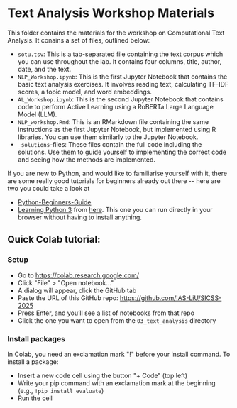 # Text Analysis Workshop Materials

This folder contains the materials for the workshop on Computational Text
Analysis. It conains a set of files, outlined below:

* `sotu.tsv`: This is a tab-separated file containing the text corpus which you
  can use throughout the lab. It contains four columns, title, author, date, and
  the text.
* `NLP_Workshop.ipynb`: This is the first Jupyter Notebook that contains the
  basic text analysis exercises. It involves reading text, calculating TF-IDF
  scores, a topic model, and word embeddings.
* `AL_Workshop.ipynb`: This is the second Jupyter Notebook that contains code to
  perform Active Learning using a RoBERTa Large Language Model (LLM).
* `NLP_workshop.Rmd`: This is an RMarkdown file containing the same instructions
  as the first Jupyter Notebook, but implemented using R libraries. You can use
  them similarly to the Jupyter Notebook.
* `_solutions`-files: These files contain the full code including the solutions.
  Use them to guide yourself to implementing the correct code and seeing how the
  methods are implemented.


If you are new to Python, and would like to familiarise yourself with it, there are some really good tutorials for beginners already out there -- here are two you could take a look at
* [Python-Beginners-Guide](https://github.com/jamwine/Python-Beginners-Guide/blob/master/Learn%20Python%20in%20Jupyter%20Notebook.ipynb)
* [Learning Python 3](https://mybinder.org/v2/gist/kenjyco/69eeb503125035f21a9d/HEAD?filepath=learning-python3.ipynb) from [here](https://gist.github.com/kenjyco/69eeb503125035f21a9d). This one you can run directly in your browser without having to install anything.


## Quick Colab tutorial:

### Setup
* Go to https://colab.research.google.com/
* Click "File" > "Open notebook..."
* A dialog will appear, click the GitHub tab
* Paste the URL of this GitHub repo: https://github.com/IAS-LiU/SICSS-2025
* Press Enter, and you’ll see a list of notebooks from that repo
* Click the one you want to open from the `03_text_analysis` directory

### Install packages
In Colab, you need an exclamation mark "!" before your install command.
To install a package:
* Insert a new code cell using the button "+ Code" (top left)
* Write your pip command with an exclamation mark at the beginning (e.g., `!pip install evaluate`)
* Run the cell
